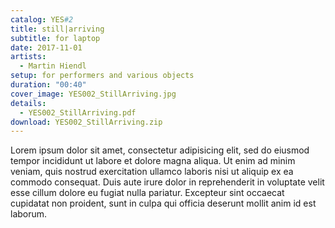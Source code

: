 ```yaml
---
catalog: YES#2
title: still|arriving
subtitle: for laptop
date: 2017-11-01
artists:
  - Martin Hiendl
setup: for performers and various objects
duration: "00:40"
cover_image: YES002_StillArriving.jpg
details:
  - YES002_StillArriving.pdf
download: YES002_StillArriving.zip
---
```

Lorem ipsum dolor sit amet, consectetur adipisicing elit, sed do eiusmod tempor incididunt ut labore et dolore magna aliqua. Ut enim ad minim veniam, quis nostrud exercitation ullamco laboris nisi ut aliquip ex ea commodo consequat. Duis aute irure dolor in reprehenderit in voluptate velit esse cillum dolore eu fugiat nulla pariatur. Excepteur sint occaecat cupidatat non proident, sunt in culpa qui officia deserunt mollit anim id est laborum.
